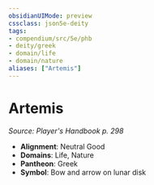 ```yaml
---
obsidianUIMode: preview
cssclass: json5e-deity
tags:
- compendium/src/5e/phb
- deity/greek
- domain/life
- domain/nature
aliases: ["Artemis"]
---
```

# Artemis
*Source: Player's Handbook p. 298* 

- **Alignment**: Neutral Good
- **Domains**: Life, Nature
- **Pantheon**: Greek
- **Symbol**: Bow and arrow on lunar disk